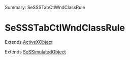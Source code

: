 Summary: SeSSSTabCtlWndClassRule

# SeSSSTabCtlWndClassRule

Extends [ActiveXObject](ActiveXObject.md)

Extends [SeSSimulatedObject](SeSSimulatedObject.md)


